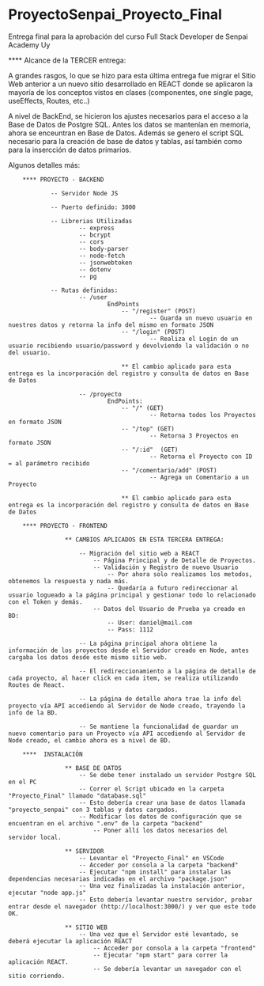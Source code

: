# ProyectoSenpai_Proyecto_Final
Entrega final para la aprobación del curso Full Stack Developer de Senpai Academy Uy



**** Alcance de la TERCER entrega:

A grandes rasgos, lo que se hizo para esta última entrega fue migrar el Sitio Web anterior a un nuevo sitio desarrollado en REACT 
donde se aplicaron la mayoría de los conceptos vistos en clases (componentes, one single page, useEffects, Routes, etc..)

A nivel de BackEnd, se hicieron los ajustes necesarios para el acceso a la Base de Datos de Postgre SQL.
Antes los datos se mantenían en memoria, ahora se enceuntran en Base de Datos.
Además se genero el script SQL necesario para la creación de base de datos y tablas, así también como para la insercción de datos primarios.

Algunos detalles más:

		**** PROYECTO - BACKEND

				-- Servidor Node JS 
				
				-- Puerto definido: 3000
				
				-- Librerias Utilizadas
						-- express
						-- bcrypt
						-- cors
						-- body-parser
						-- node-fetch
						-- jsonwebtoken	
						-- dotenv
						-- pg	
						
				-- Rutas definidas: 
						-- /user 
								EndPoints
									-- "/register" (POST)
											-- Guarda un nuevo usuario en nuestros datos y retorna la info del mismo en formato JSON
									-- "/login" (POST)
											-- Realiza el Login de un usuario recibiendo usuario/password y devolviendo la validación o no del usuario.
											
									** El cambio aplicado para esta entrega es la incorporación del registro y consulta de datos en Base de Datos
				
						-- /proyecto
								EndPoints: 
									-- "/" (GET)
											-- Retorna todos los Proyectos en formato JSON
									-- "/top" (GET)
											-- Retorna 3 Proyectos en formato JSON
									-- "/:id"  (GET)
											-- Retorna el Proyecto con ID = al parámetro recibido
									-- "/comentario/add" (POST)
											-- Agrega un Comentario a un Proyecto
						
									** El cambio aplicado para esta entrega es la incorporación del registro y consulta de datos en Base de Datos
								
		**** PROYECTO - FRONTEND

					** CAMBIOS APLICADOS EN ESTA TERCERA ENTREGA:			
					
						-- Migración del sitio web a REACT
							-- Página Principal y de Detalle de Proyectos.
							-- Validación y Registro de nuevo Usuario
								-- Por ahora solo realizamos los metodos, obtenemos la respuesta y nada más. 
								-- Quedaría a futuro redireccionar al usuario logueado a la página principal y gestionar todo lo relacionado con el Token y demás.
							-- Datos del Usuario de Prueba ya creado en BD: 
								-- User: daniel@mail.com
								-- Pass: 1112
						
						-- La página principal ahora obtiene la información de los proyectos desde el Servidor creado en Node, antes cargaba los datos desde este mismo sitio web.
						
						-- El redireccionamiento a la página de detalle de cada proyecto, al hacer click en cada item, se realiza utilizando Routes de React.
						
						-- La página de detalle ahora trae la info del proyecto vía API accediendo al Servidor de Node creado, trayendo la info de la BD.
						
						-- Se mantiene la funcionalidad de guardar un nuevo comentario para un Proyecto vía API accediendo al Servidor de Node creado, el cambio ahora es a nivel de BD.
						
		****  INSTALACIÓN

					** BASE DE DATOS
						-- Se debe tener instalado un servidor Postgre SQL en el PC 
						-- Correr el Script ubicado en la carpeta "Proyecto_Final" llamado "database.sql"
						-- Esto debería crear una base de datos llamada "proyecto_senpai" con 3 tablas y datos cargados.
						-- Modificar los datos de configuración que se encuentran en el archivo ".env" de la carpeta "backend"
							-- Poner allí los datos necesarios del servidor local.
					
					** SERVIDOR
						-- Levantar el "Proyecto_Final" en VSCode
						-- Acceder por consola a la carpeta "backend"
						-- Ejecutar "npm install" para instalar las dependencias necesarias indicadas en el archivo "package.json"
						-- Una vez finalizadas la instalación anterior, ejecutar "node app.js"
						-- Esto debería levantar nuestro servidor, probar entrar desde el navegador (http://localhost:3000/) y ver que este todo OK.
					
					** SITIO WEB
						-- Una vez que el Servidor esté levantado, se deberá ejecutar la aplicación REACT
							-- Acceder por consola a la carpeta "frontend"
							-- Ejecutar "npm start" para correr la aplicación REACT.
							-- Se debería levantar un navegador con el sitio corriendo.
